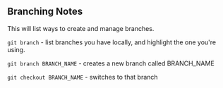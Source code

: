 ## Branching Notes

This will list ways to create and manage branches.

`git branch` - list branches you have locally, and highlight the one you're using.

`git branch BRANCH_NAME` - creates a new branch called BRANCH_NAME

`git checkout BRANCH_NAME` - switches to that branch
